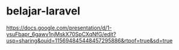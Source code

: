# belajar-laravel

https://docs.google.com/presentation/d/1-ysuFbapr_6gawv1njMskX70SpCXqNfG/edit?usp=sharing&ouid=115694845448457295886&rtpof=true&sd=true
